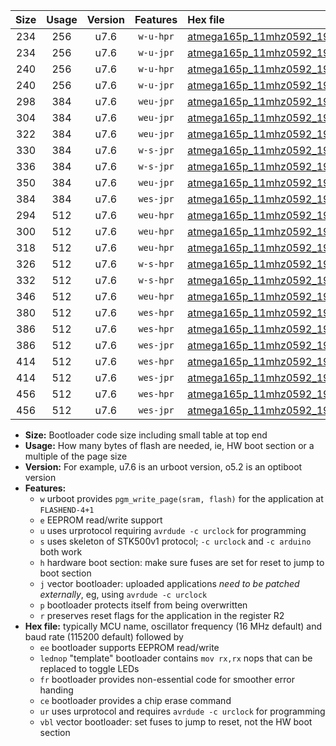 |Size|Usage|Version|Features|Hex file|
|:-:|:-:|:-:|:-:|:--|
|234|256|u7.6|`w-u-hpr`|[atmega165p_11mhz0592_19200bps_ur.hex](https://raw.githubusercontent.com/stefanrueger/urboot/main/bootloaders/atmega165p/fcpu_11mhz0592/19200_bps/atmega165p_11mhz0592_19200bps_ur.hex)|
|234|256|u7.6|`w-u-jpr`|[atmega165p_11mhz0592_19200bps_ur_vbl.hex](https://raw.githubusercontent.com/stefanrueger/urboot/main/bootloaders/atmega165p/fcpu_11mhz0592/19200_bps/atmega165p_11mhz0592_19200bps_ur_vbl.hex)|
|240|256|u7.6|`w-u-hpr`|[atmega165p_11mhz0592_19200bps_lednop_ur.hex](https://raw.githubusercontent.com/stefanrueger/urboot/main/bootloaders/atmega165p/fcpu_11mhz0592/19200_bps/atmega165p_11mhz0592_19200bps_lednop_ur.hex)|
|240|256|u7.6|`w-u-jpr`|[atmega165p_11mhz0592_19200bps_lednop_ur_vbl.hex](https://raw.githubusercontent.com/stefanrueger/urboot/main/bootloaders/atmega165p/fcpu_11mhz0592/19200_bps/atmega165p_11mhz0592_19200bps_lednop_ur_vbl.hex)|
|298|384|u7.6|`weu-jpr`|[atmega165p_11mhz0592_19200bps_ee_ur_vbl.hex](https://raw.githubusercontent.com/stefanrueger/urboot/main/bootloaders/atmega165p/fcpu_11mhz0592/19200_bps/atmega165p_11mhz0592_19200bps_ee_ur_vbl.hex)|
|304|384|u7.6|`weu-jpr`|[atmega165p_11mhz0592_19200bps_ee_lednop_ur_vbl.hex](https://raw.githubusercontent.com/stefanrueger/urboot/main/bootloaders/atmega165p/fcpu_11mhz0592/19200_bps/atmega165p_11mhz0592_19200bps_ee_lednop_ur_vbl.hex)|
|322|384|u7.6|`weu-jpr`|[atmega165p_11mhz0592_19200bps_ee_lednop_fr_ur_vbl.hex](https://raw.githubusercontent.com/stefanrueger/urboot/main/bootloaders/atmega165p/fcpu_11mhz0592/19200_bps/atmega165p_11mhz0592_19200bps_ee_lednop_fr_ur_vbl.hex)|
|330|384|u7.6|`w-s-jpr`|[atmega165p_11mhz0592_19200bps_vbl.hex](https://raw.githubusercontent.com/stefanrueger/urboot/main/bootloaders/atmega165p/fcpu_11mhz0592/19200_bps/atmega165p_11mhz0592_19200bps_vbl.hex)|
|336|384|u7.6|`w-s-jpr`|[atmega165p_11mhz0592_19200bps_lednop_vbl.hex](https://raw.githubusercontent.com/stefanrueger/urboot/main/bootloaders/atmega165p/fcpu_11mhz0592/19200_bps/atmega165p_11mhz0592_19200bps_lednop_vbl.hex)|
|350|384|u7.6|`weu-jpr`|[atmega165p_11mhz0592_19200bps_ee_lednop_fr_ce_ur_vbl.hex](https://raw.githubusercontent.com/stefanrueger/urboot/main/bootloaders/atmega165p/fcpu_11mhz0592/19200_bps/atmega165p_11mhz0592_19200bps_ee_lednop_fr_ce_ur_vbl.hex)|
|384|384|u7.6|`wes-jpr`|[atmega165p_11mhz0592_19200bps_ee_vbl.hex](https://raw.githubusercontent.com/stefanrueger/urboot/main/bootloaders/atmega165p/fcpu_11mhz0592/19200_bps/atmega165p_11mhz0592_19200bps_ee_vbl.hex)|
|294|512|u7.6|`weu-hpr`|[atmega165p_11mhz0592_19200bps_ee_ur.hex](https://raw.githubusercontent.com/stefanrueger/urboot/main/bootloaders/atmega165p/fcpu_11mhz0592/19200_bps/atmega165p_11mhz0592_19200bps_ee_ur.hex)|
|300|512|u7.6|`weu-hpr`|[atmega165p_11mhz0592_19200bps_ee_lednop_ur.hex](https://raw.githubusercontent.com/stefanrueger/urboot/main/bootloaders/atmega165p/fcpu_11mhz0592/19200_bps/atmega165p_11mhz0592_19200bps_ee_lednop_ur.hex)|
|318|512|u7.6|`weu-hpr`|[atmega165p_11mhz0592_19200bps_ee_lednop_fr_ur.hex](https://raw.githubusercontent.com/stefanrueger/urboot/main/bootloaders/atmega165p/fcpu_11mhz0592/19200_bps/atmega165p_11mhz0592_19200bps_ee_lednop_fr_ur.hex)|
|326|512|u7.6|`w-s-hpr`|[atmega165p_11mhz0592_19200bps.hex](https://raw.githubusercontent.com/stefanrueger/urboot/main/bootloaders/atmega165p/fcpu_11mhz0592/19200_bps/atmega165p_11mhz0592_19200bps.hex)|
|332|512|u7.6|`w-s-hpr`|[atmega165p_11mhz0592_19200bps_lednop.hex](https://raw.githubusercontent.com/stefanrueger/urboot/main/bootloaders/atmega165p/fcpu_11mhz0592/19200_bps/atmega165p_11mhz0592_19200bps_lednop.hex)|
|346|512|u7.6|`weu-hpr`|[atmega165p_11mhz0592_19200bps_ee_lednop_fr_ce_ur.hex](https://raw.githubusercontent.com/stefanrueger/urboot/main/bootloaders/atmega165p/fcpu_11mhz0592/19200_bps/atmega165p_11mhz0592_19200bps_ee_lednop_fr_ce_ur.hex)|
|380|512|u7.6|`wes-hpr`|[atmega165p_11mhz0592_19200bps_ee.hex](https://raw.githubusercontent.com/stefanrueger/urboot/main/bootloaders/atmega165p/fcpu_11mhz0592/19200_bps/atmega165p_11mhz0592_19200bps_ee.hex)|
|386|512|u7.6|`wes-hpr`|[atmega165p_11mhz0592_19200bps_ee_lednop.hex](https://raw.githubusercontent.com/stefanrueger/urboot/main/bootloaders/atmega165p/fcpu_11mhz0592/19200_bps/atmega165p_11mhz0592_19200bps_ee_lednop.hex)|
|386|512|u7.6|`wes-jpr`|[atmega165p_11mhz0592_19200bps_ee_lednop_vbl.hex](https://raw.githubusercontent.com/stefanrueger/urboot/main/bootloaders/atmega165p/fcpu_11mhz0592/19200_bps/atmega165p_11mhz0592_19200bps_ee_lednop_vbl.hex)|
|414|512|u7.6|`wes-hpr`|[atmega165p_11mhz0592_19200bps_ee_lednop_fr.hex](https://raw.githubusercontent.com/stefanrueger/urboot/main/bootloaders/atmega165p/fcpu_11mhz0592/19200_bps/atmega165p_11mhz0592_19200bps_ee_lednop_fr.hex)|
|414|512|u7.6|`wes-jpr`|[atmega165p_11mhz0592_19200bps_ee_lednop_fr_vbl.hex](https://raw.githubusercontent.com/stefanrueger/urboot/main/bootloaders/atmega165p/fcpu_11mhz0592/19200_bps/atmega165p_11mhz0592_19200bps_ee_lednop_fr_vbl.hex)|
|456|512|u7.6|`wes-hpr`|[atmega165p_11mhz0592_19200bps_ee_lednop_fr_ce.hex](https://raw.githubusercontent.com/stefanrueger/urboot/main/bootloaders/atmega165p/fcpu_11mhz0592/19200_bps/atmega165p_11mhz0592_19200bps_ee_lednop_fr_ce.hex)|
|456|512|u7.6|`wes-jpr`|[atmega165p_11mhz0592_19200bps_ee_lednop_fr_ce_vbl.hex](https://raw.githubusercontent.com/stefanrueger/urboot/main/bootloaders/atmega165p/fcpu_11mhz0592/19200_bps/atmega165p_11mhz0592_19200bps_ee_lednop_fr_ce_vbl.hex)|

- **Size:** Bootloader code size including small table at top end
- **Usage:** How many bytes of flash are needed, ie, HW boot section or a multiple of the page size
- **Version:** For example, u7.6 is an urboot version, o5.2 is an optiboot version
- **Features:**
  + `w` urboot provides `pgm_write_page(sram, flash)` for the application at `FLASHEND-4+1`
  + `e` EEPROM read/write support
  + `u` uses urprotocol requiring `avrdude -c urclock` for programming
  + `s` uses skeleton of STK500v1 protocol; `-c urclock` and `-c arduino` both work
  + `h` hardware boot section: make sure fuses are set for reset to jump to boot section
  + `j` vector bootloader: uploaded applications *need to be patched externally*, eg, using `avrdude -c urclock`
  + `p` bootloader protects itself from being overwritten
  + `r` preserves reset flags for the application in the register R2
- **Hex file:** typically MCU name, oscillator frequency (16 MHz default) and baud rate (115200 default) followed by
  + `ee` bootloader supports EEPROM read/write
  + `lednop` "template" bootloader contains `mov rx,rx` nops that can be replaced to toggle LEDs
  + `fr` bootloader provides non-essential code for smoother error handing
  + `ce` bootloader provides a chip erase command
  + `ur` uses urprotocol and requires `avrdude -c urclock` for programming
  + `vbl` vector bootloader: set fuses to jump to reset, not the HW boot section

